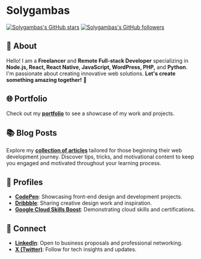 # Solygambas

[![Solygambas's GitHub stars](https://img.shields.io/github/stars/solygambas)](https://github.com/solygambas?tab=repositories&sort=stargazers "View Solygambas's GitHub stars") [![Solygambas's GitHub followers](https://img.shields.io/github/followers/solygambas)](https://github.com/solygambas?tab=followers "View Solygambas's GitHub followers")

## 👋 About

Hello! I am a **Freelancer** and **Remote Full-stack Developer** specializing in **Node.js, React, React Native, JavaScript, WordPress, PHP,** and **Python**. I'm passionate about creating innovative web solutions. **Let's create something amazing together!** 🚀

## 🌐 Portfolio

Check out my [**portfolio**](https://solygambas.github.io/) to see a showcase of my work and projects.

## 📚 Blog Posts

Explore my [**collection of articles**](https://www.onbusinessplan.com/) tailored for those beginning their web development journey. Discover tips, tricks, and motivational content to keep you engaged and motivated throughout your learning process.

## 📌 Profiles

- [**CodePen**](https://codepen.io/solygambas): Showcasing front-end design and development projects.
- [**Dribbble**](https://dribbble.com/solygambas): Sharing creative design work and inspiration.
- [**Google Cloud Skills Boost**](https://bit.ly/googlecloudskills-solygambas): Demonstrating cloud skills and certifications.

## 💬 Connect

- [**LinkedIn**](https://bit.ly/solygambas): Open to business proposals and professional networking.
- [**X (Twitter)**](https://x.com/solygambas): Follow for tech insights and updates.

